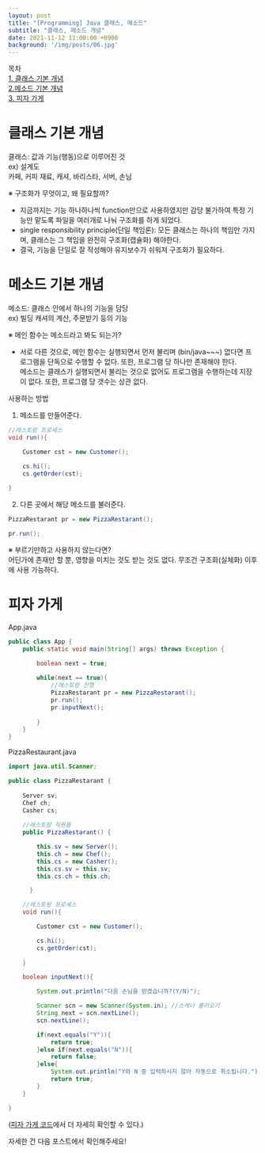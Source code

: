 ```yaml
---
layout: post
title: "[Programming] Java 클래스, 메소드"
subtitle: "클래스, 메소드 개념"
date: 2021-11-12 11:00:00 +0900
background: '/img/posts/06.jpg'
---
```


목차  
[1. 클래스 기본 개념](#클래스-기본-개념)  
[2.메소드 기본 개념](#메소드-기본-개념)  
[3. 피자 가게](#피자-가게)  

# 클래스 기본 개념
클래스: 값과 기능(행동)으로 이루어진 것  
ex) 설계도  
카페, 커피 재료, 캐셔, 바리스타, 서버, 손님

※ 구조화가 무엇이고, 왜 필요할까? 
- 지금까지는 기능 하나하나씩 function만으로 사용하였지만 감당 불가하여 특정 기능만 맡도록 파일을 여러개로 나눠 구조화를 하게 되었다.
- single responsibility principle(단일 책임론): 모든 클래스는 하나의 책임만 가지며, 클래스는 그 책임을 완전히 구조화(캡슐화) 해야한다.
- 결국, 기능을 단일로 잘 작성해야 유지보수가 쉬워져 구조화가 필요하다.


# 메소드 기본 개념
메소드: 클래스 안에서 하나의 기능을 담당  
ex) 빌딩
캐셔의 계산, 주문받기 등의 기능

※ 메인 함수는 메소드라고 봐도 되는가?
- 서로 다른 것으로, 메인 함수는 실행되면서 먼저 불리며 (bin/java~~~) 없다면 프로그램을 단독으로 수행할 수 없다. 또한, 프로그램 당 하나만 존재해야 한다.  
메소드는 클래스가 실행되면서 불리는 것으로 없어도 프로그램을 수행하는데 지장이 없다. 또한, 프로그램 당 갯수는 상관 없다.

사용하는 방법
1. 메소드를 만들어준다.

```java
//레스토랑 프로세스
void run(){

    Customer cst = new Customer();

    cs.hi();
    cs.getOrder(cst);
        
}
```

2. 다른 곳에서 해당 메소드를 불러준다.
```java
PizzaRestarant pr = new PizzaRestarant();

pr.run();
```

※ 부르기만하고 사용하지 않는다면?  
어딘가에 존재만 할 뿐, 영향을 미치는 것도 받는 것도 없다. 무조건 구조화(실체화) 이후에 사용 가능하다.

# 피자 가게
App.java
```java
public class App {
    public static void main(String[] args) throws Exception {
        
        boolean next = true;

        while(next == true){
            //레스토랑 진행
            PizzaRestarant pr = new PizzaRestarant();
            pr.run();
            pr.inputNext();
         
        }       
    }
}
```

PizzaRestaurant.java
```java
import java.util.Scanner;

public class PizzaRestarant {
    
    Server sv;
    Chef ch;
    Casher cs;
    
    //레스토랑 직원들
    public PizzaRestarant() {

        this.sv = new Server();
        this.ch = new Chef();
        this.cs = new Casher();
        this.cs.sv = this.sv;
        this.cs.ch = this.ch;

      }

    //레스토랑 프로세스
    void run(){

        Customer cst = new Customer();

        cs.hi();
        cs.getOrder(cst);
        
    }

    boolean inputNext(){

        System.out.println("다음 손님을 받겠습니까?(Y/N)");

        Scanner scn = new Scanner(System.in); //스캐너 불러오기
        String next = scn.nextLine();
        scn.nextLine();

        if(next.equals("Y")){
            return true;
        }else if(next.equals("N")){
            return false;
        }else{
            System.out.println("Y와 N 중 입력하시지 않아 자동으로 취소됩니다.");
            return true;
        }
    }

}
```

([피자 가게 코드](https://github.com/hyeonalim/study/tree/main/PizzaStore)에서 더 자세히 확인할 수 있다.)

자세한 건 다음 포스트에서 확인해주세요!